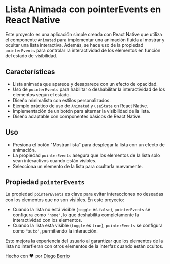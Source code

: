 # Lista Animada con pointerEvents en React Native

Este proyecto es una aplicación simple creada con React Native que utiliza el componente `Animated` para implementar una animación fluida al mostrar y ocultar una lista interactiva. Además, se hace uso de la propiedad `pointerEvents` para controlar la interactividad de los elementos en función del estado de visibilidad.

## Características

- Lista animada que aparece y desaparece con un efecto de opacidad.
- Uso de `pointerEvents` para habilitar o deshabilitar la interactividad de los elementos según el estado.
- Diseño minimalista con estilos personalizados.
- Ejemplo práctico de uso de `Animated` y `useState` en React Native.
- Implementación de un botón para alternar la visibilidad de la lista.
- Diseño adaptable con componentes básicos de React Native.

## Uso

- Presiona el botón "Mostrar lista" para desplegar la lista con un efecto de animación.
- La propiedad `pointerEvents` asegura que los elementos de la lista solo sean interactivos cuando están visibles.
- Selecciona un elemento de la lista para ocultarla nuevamente.

## Propiedad `pointerEvents`

La propiedad `pointerEvents` es clave para evitar interacciones no deseadas con los elementos que no son visibles. En este proyecto:

- Cuando la lista no está visible (`toggle` es `false`), `pointerEvents` se configura como `"none"`, lo que deshabilita completamente la interactividad con los elementos.
- Cuando la lista está visible (`toggle` es `true`), `pointerEvents` se configura como `"auto"`, permitiendo la interacción.

Esto mejora la experiencia del usuario al garantizar que los elementos de la lista no interfieran con otros elementos de la interfaz cuando están ocultos.

Hecho con ❤️ por [Diego Berrio](https://github.com/diegoberrio1601)


